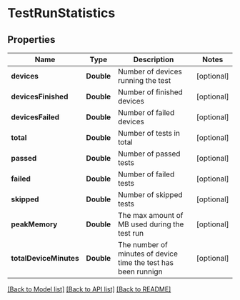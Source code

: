 # TestRunStatistics

## Properties
Name | Type | Description | Notes
------------ | ------------- | ------------- | -------------
**devices** | **Double** | Number of devices running the test | [optional] 
**devicesFinished** | **Double** | Number of finished devices | [optional] 
**devicesFailed** | **Double** | Number of failed devices | [optional] 
**total** | **Double** | Number of tests in total | [optional] 
**passed** | **Double** | Number of passed tests | [optional] 
**failed** | **Double** | Number of failed tests | [optional] 
**skipped** | **Double** | Number of skipped tests | [optional] 
**peakMemory** | **Double** | The max amount of MB used during the test run | [optional] 
**totalDeviceMinutes** | **Double** | The number of minutes of device time the test has been runnign | [optional] 

[[Back to Model list]](../README.md#documentation-for-models) [[Back to API list]](../README.md#documentation-for-api-endpoints) [[Back to README]](../README.md)


